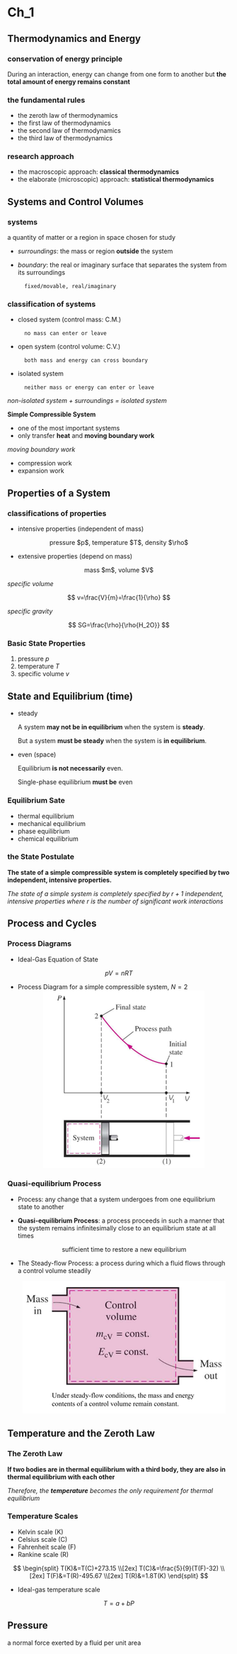 # Ch_1

## Thermodynamics and Energy

### conservation of energy principle

During an interaction, energy can change from one form to another but **the total amount of energy remains constant**

### the fundamental rules

- the zeroth law of thermodynamics
- the first law of thermodynamics
- the second law of thermodynamics
- the third law of thermodynamics

### research approach

- the macroscopic approach: **classical thermodynamics**
- the elaborate (microscopic) approach: **statistical thermodynamics**

## Systems and Control Volumes

### systems

a quantity of matter or a region in space chosen for study

- _surroundings_: the mass or region **outside** the system

- _boundary_: the real or imaginary surface that separates the system from its surroundings

        fixed/movable, real/imaginary

### classification of systems

- closed system (control mass: C.M.)

        no mass can enter or leave

- open system (control volume: C.V.)

        both mass and energy can cross boundary

- isolated system

        neither mass or energy can enter or leave

_non-isolated system + surroundings = isolated system_

**Simple Compressible System**

- one of the most important systems
- only transfer **heat** and **moving boundary work**

_moving boundary work_

- compression work
- expansion work

## Properties of a System

### classifications of properties

- intensive properties (independent of mass)

<div align = center>pressure $p$, temperature $T$, density $\rho$</div>

- extensive properties (depend on mass)

<div align = center>mass $m$, volume $V$</div>

_specific volume_

$$
v=\frac{V}{m}=\frac{1}{\rho}
$$

_specific gravity_

$$
SG=\frac{\rho}{\rho{H_2O}}
$$

### Basic State Properties

1. pressure $p$
2. temperature $T$
3. specific volume $v$

## State and Equilibrium (time)

- steady

  A system **may not be in equilibrium** when the system is **steady**.

  But a system **must be steady** when the system is **in equilibrium**.

- even (space)

  Equilibrium **is not necessarily** even.

  Single-phase equilibrium **must be** even

### Equilibrium Sate

- thermal equilibrium
- mechanical equilibrium
- phase equilibrium
- chemical equilibrium

### the State Postulate

**The state of a simple compressible system is completely specified by two independent, intensive properties.**

_The state of a simple system is completely specified by $r+1$ independent, intensive properties where $r$ is the number of significant work interactions_

## Process and Cycles

### Process Diagrams

- Ideal-Gas Equation of State

$$
pV=nRT
$$

- Process Diagram for a simple compressible system, $N=2$
  <div align = center><img height = 400 src = "./assets/Ch_1_figure_1.png"></div>

### Quasi-equilibrium Process

- Process: any change that a system undergoes from one equilibrium state to another
- **Quasi-equilibrium Process**: a process proceeds in such a manner that the system remains infinitesimally close to an equilibrium state at all times

  <div align = center>sufficient time to restore a new equilibrium</div>

- The Steady-flow Process: a process during which a fluid flows through a control volume steadily
  <div align = center><img height =300 src = "./assets/Ch_1_figure_2.png"></div>

## Temperature and the Zeroth Law

### The Zeroth Law

**If two bodies are in thermal equilibrium with a third body, they are also in thermal equilibrium with each other**

_Therefore, the **temperature** becomes the only requirement for thermal equilibrium_

### Temperature Scales

- Kelvin scale (K)
- Celsius scale (C)
- Fahrenheit scale (F)
- Rankine scale (R)

$$
\begin{split}
T(K)&=T(C)+273.15 \\[2ex]
T(C)&=\frac{5}{9}(T(F)-32) \\[2ex]
T(F)&=T(R)-495.67 \\[2ex]
T(R)&=1.8T(K)
\end{split}
$$

- Ideal-gas temperature scale

$$
T=a+bP
$$

## Pressure

a normal force exerted by a fluid per unit area
